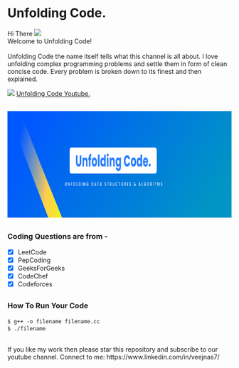 <h1>Unfolding Code.</h1>
<p>
Hi There <img src="https://media.giphy.com/media/hvRJCLFzcasrR4ia7z/giphy.gif" width="25px"><br/>
  Welcome to Unfolding Code!
  <br/>
  <br/>
  Unfolding Code the name itself tells what this channel is all about. I love unfolding complex programming problems and settle them in form of clean concise code. Every problem is broken down to its finest and then explained.</p> 
  
  <p><img src="https://upload.wikimedia.org/wikipedia/commons/0/09/YouTube_full-color_icon_%282017%29.svg" width="25px" margin-right="30px" margin-top="250px" >
  <a href="https://www.youtube.com/channel/UCyglJZno21QmytNG0V6DSnQ/featured">Unfolding Code Youtube.</a><br/><br/></p>
<p align="center">
<img src="https://github.com/SanjeevYadavcr7/UnfoldingCode./blob/main/Group%2048.jpg" width="100%" height="240px">

## <h3> Coding Questions are from - </h3>
- [x] LeetCode <br/>
- [x] PepCoding <br/>
- [x] GeeksForGeeks <br/>
- [x] CodeChef <br/>
- [x] Codeforces<br/>

## <h3>How To Run Your Code</h3>
```
$ g++ -o filename filename.cc
$ ./filename
```
<br/>
If you like my work then please star this repository and subscribe to our youtube channel. 
Connect to me: https://www.linkedin.com/in/veejnas7/
